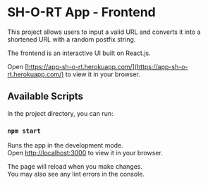 # SH-O-RT App - Frontend

This project allows users to input a valid URL and converts it into a shortened URL
with a random postfix string.

The frontend is an interactive UI built on React.js.

Open [https://app-sh-o-rt.herokuapp.com/](https://app-sh-o-rt.herokuapp.com/) to view it in your browser.

## Available Scripts

In the project directory, you can run:

### `npm start`

Runs the app in the development mode.\
Open [http://localhost:3000](http://localhost:3000) to view it in your browser.

The page will reload when you make changes.\
You may also see any lint errors in the console.
